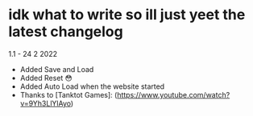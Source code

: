 # idk what to write so ill just yeet the latest changelog

1.1 - 24 2 2022
- Added Save and Load
- Added Reset :flushed:
- Added Auto Load when the website started
- Thanks to [Tanktot Games]: (https://www.youtube.com/watch?v=9Yh3LlYlAyo)
